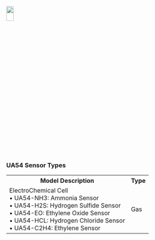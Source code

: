 <img src="https://github.com/user-attachments/assets/771264bf-60dc-46db-bd62-2f0d790b0e11" width="20%" height="10%">
<body>

<h3>UA54 Sensor Types</h3>
<table>
    <tr>
        <th>Model Description</th>
        <th>Type</th>
    </tr>
    <tr>
        <td>
            ElectroChemical Cell<br>
            • UA54-NH3: Ammonia Sensor<br>
            • UA54-H2S: Hydrogen Sulfide Sensor<br>
            • UA54-EO: Ethylene Oxide Sensor<br>
            • UA54-HCL: Hydrogen Chloride Sensor<br>
            • UA54-C2H4: Ethylene Sensor
        </td>
	<td>Gas</td>
    </tr>
</table>